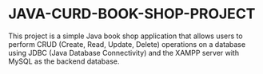 # JAVA-CURD-BOOK-SHOP-PROJECT
This project is a simple Java book shop application that allows users to perform CRUD (Create, Read, Update, Delete) operations on a database using JDBC (Java Database Connectivity) and the XAMPP server with MySQL as the backend database.
